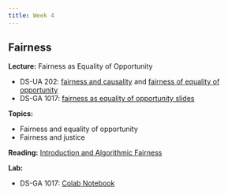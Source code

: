 ```yaml
---
title: Week 4
---
```


## Fairness

**Lecture:** Fairness as Equality of Opportunity

* DS-UA 202: [fairness and causality](../../../assets/5_counterfactual_fairness_2023_202.pdf) and [fairness of equality of opportunity](../../../assets/6_Fairness_2023_202.pdf)
* DS-GA 1017: [fairness as equality of opportunity slides](../../../assets/4_Fairness_1017.pdf)  

**Topics:**

* Fairness and equality of opportunity
* Fairness and justice

**Reading:**  [Introduction and Algorithmic Fairness](../../../assets/fairness_reader_2023.pdf) 

**Lab:** 

<!-- * DS-UA 202: [Colab Notebook](https://colab.research.google.com/drive/1_cKmYBThdBUUpeS0YIU6Hld9azqk6k_L#scrollTo=9Ws1B9ibP-yT)  -->
* DS-GA 1017: [Colab Notebook](https://colab.research.google.com/drive/1Tlwki8n4aPfPSlWTfjvjgaNxsoRGOeML?usp=sharing)
